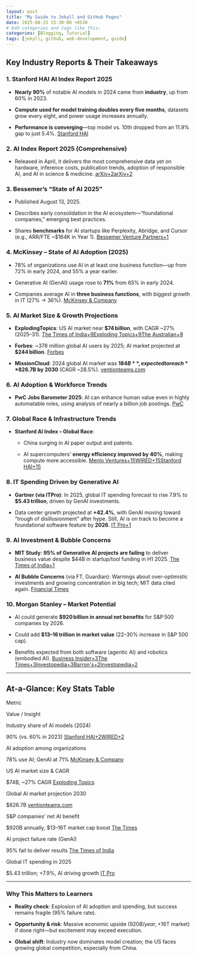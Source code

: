 ```yaml
---
layout: post
title: "My Guide to Jekyll and GitHub Pages"
date: 2025-08-25 15:30:00 +0530
# Add categories and tags like this:
categories: [Blogging, Tutorial]
tags: [jekyll, github, web-development, guide]
---
```


## Key Industry Reports & Their Takeaways

### 1. **Stanford HAI AI Index Report 2025**

-   **Nearly 90%** of notable AI models in 2024 came from **industry**, up from 60% in 2023.
    
-   **Compute used for model training doubles every five months**, datasets grow every eight, and power usage increases annually.
    
-   **Performance is converging**—top model vs. 10th dropped from an 11.9% gap to just 5.4%. [Stanford HAI](https://hai.stanford.edu/ai-index/2025-ai-index-report?utm_source=chatgpt.com)
    

### 2. **AI Index Report 2025 (Comprehensive)**

-   Released in April, it delivers the most comprehensive data yet on hardware, inference costs, publication trends, adoption of responsible AI, and AI in science & medicine. [arXiv+2arXiv+2](https://arxiv.org/abs/2504.07139?utm_source=chatgpt.com)
    

### 3. **Bessemer’s “State of AI 2025”**

-   Published August 13, 2025.
    
-   Describes early consolidation in the AI ecosystem—“foundational companies,” emerging best practices.
    
-   Shares **benchmarks** for AI startups like Perplexity, Abridge, and Cursor (e.g., ARR/FTE ~$164K in Year 1). [Bessemer Venture Partners+1](https://www.bvp.com/atlas/the-state-of-ai-2025?utm_source=chatgpt.com)
    

### 4. **McKinsey – State of AI Adoption (2025)**

-   78% of organizations use AI in at least one business function—up from 72% in early 2024, and 55% a year earlier.
    
-   Generative AI (GenAI) usage rose to **71%** from 65% in early 2024.
    
-   Companies average AI in **three business functions**, with biggest growth in IT (27% → 36%). [McKinsey & Company](https://www.mckinsey.com/capabilities/quantumblack/our-insights/the-state-of-ai?utm_source=chatgpt.com)
    

### 5. **AI Market Size & Growth Projections**

-   **ExplodingTopics**: US AI market near **$74 billion**, with CAGR ~27% (2025–31). [The Times of India+9Exploding Topics+9The Australian+9](https://explodingtopics.com/blog/ai-statistics?utm_source=chatgpt.com)
    
-   **Forbes**: ~378 million global AI users by 2025; AI market projected at **$244 billion**. [Forbes](https://www.forbes.com/sites/bernardmarr/2025/06/03/mind-blowing-ai-statistics-everyone-must-know-about-now-in-2025/?utm_source=chatgpt.com)
    
-   **MissionCloud**: 2024 global AI market was **$184B**, expected to reach **$826.7B by 2030** (CAGR ~28.5%). [ventionteams.com](https://ventionteams.com/solutions/ai/report?utm_source=chatgpt.com)
    

### 6. **AI Adoption & Workforce Trends**

-   **PwC Jobs Barometer 2025**: AI can enhance human value even in highly automatable roles, using analysis of nearly a billion job postings. [PwC](https://www.pwc.com/gx/en/issues/artificial-intelligence/ai-jobs-barometer.html?utm_source=chatgpt.com)
    

### 7. **Global Race & Infrastructure Trends**

-   **Stanford AI Index – Global Race**:
    
    -   China surging in AI paper output and patents.
        
    -   AI supercomputers' **energy efficiency improved by 40%**, making compute more accessible. [Menlo Ventures+15WIRED+15Stanford HAI+15](https://www.wired.com/story/stanford-study-global-artificial-intelligence-index?utm_source=chatgpt.com)
        

### 8. **IT Spending Driven by Generative AI**

-   **Gartner (via ITPro)**: In 2025, global IT spending forecast to rise 7.9% to **$5.43 trillion**, driven by GenAI investments.
    
-   Data center growth projected at **+42.4%**, with GenAI moving toward “trough of disillusionment” after hype. Still, AI is on track to become a foundational software feature by **2026**. [IT Pro+1](https://www.itpro.com/business/business-strategy/generative-ai-enthusiasm-continues-to-beat-out-business-uncertainty?utm_source=chatgpt.com)
    

### 9. **AI Investment & Bubble Concerns**

-   **MIT Study**: **95% of Generative AI projects are failing** to deliver business value despite $44B in startup/tool funding in H1 2025. [The Times of India+1](https://timesofindia.indiatimes.com/technology/tech-news/mit-study-finds-95-of-generative-ai-projects-are-failing-only-hype-little-transformation/articleshow/123453071.cms?utm_source=chatgpt.com)
    
-   **AI Bubble Concerns** (via FT, Guardian): Warnings about over-optimistic investments and growing concentration in big tech; MIT data cited again. [Financial Times](https://www.ft.com/content/c44c32cd-da47-4ba6-a67a-30c0059931bb?utm_source=chatgpt.com)
    

### 10. **Morgan Stanley – Market Potential**

-   AI could generate **$920 billion in annual net benefits** for S&P 500 companies by 2026.
    
-   Could add **$13–16 trillion in market value** (22–30% increase in S&P 500 cap).
    
-   Benefits expected from both software (agentic AI) and robotics (embodied AI). [Business Insider+3The Times+3Investopedia+3](https://www.thetimes.co.uk/article/ai-adoption-could-add-billions-to-s-and-p-500-says-morgan-stanley-lmvhrvmvf?utm_source=chatgpt.com)[Barron's+2Investopedia+2](https://www.barrons.com/articles/morgan-stanley-on-ai-big-spending-big-value-creation-147c799e?utm_source=chatgpt.com)
    

----------

## At-a-Glance: Key Stats Table

Metric

Value / Insight

Industry share of AI models (2024)

90% (vs. 60% in 2023) [Stanford HAI+2WIRED+2](https://hai.stanford.edu/ai-index/2025-ai-index-report?utm_source=chatgpt.com)

AI adoption among organizations

78% use AI; GenAI at 71% [McKinsey & Company](https://www.mckinsey.com/capabilities/quantumblack/our-insights/the-state-of-ai?utm_source=chatgpt.com)

US AI market size & CAGR

$74B, ~27% CAGR [Exploding Topics](https://explodingtopics.com/blog/ai-statistics?utm_source=chatgpt.com)

Global AI market projection 2030

$826.7B [ventionteams.com](https://ventionteams.com/solutions/ai/report?utm_source=chatgpt.com)

S&P companies' net AI benefit

$920B annually, $13–16T market cap boost [The Times](https://www.thetimes.co.uk/article/ai-adoption-could-add-billions-to-s-and-p-500-says-morgan-stanley-lmvhrvmvf?utm_source=chatgpt.com)

AI project failure rate (GenAI)

95% fail to deliver results [The Times of India](https://timesofindia.indiatimes.com/technology/tech-news/mit-study-finds-95-of-generative-ai-projects-are-failing-only-hype-little-transformation/articleshow/123453071.cms?utm_source=chatgpt.com)

Global IT spending in 2025

$5.43 trillion; +7.9%, AI driving growth [IT Pro](https://www.itpro.com/business/business-strategy/generative-ai-enthusiasm-continues-to-beat-out-business-uncertainty?utm_source=chatgpt.com)

----------

### Why This Matters to Learners

-   **Reality check**: Explosion of AI adoption and spending, but success remains fragile (95% failure rate).
    
-   **Opportunity & risk**: Massive economic upside ($920B/year, +$16T market) if done right—but excitement may exceed execution.
    
-   **Global shift**: Industry now dominates model creation; the US faces growing global competition, especially from China.
